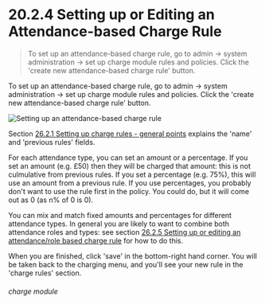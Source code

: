 # 20.2.4    Setting up or Editing an Attendance-based Charge Rule

> To set up an attendance-based charge rule, go to admin -> system administration -> set up charge module rules and policies. Click the 'create new attendance-based charge rule' button. 

To set up an attendance-based charge rule, go to admin -> system administration -> set up charge module rules and policies. Click the 'create new attendance-based charge rule' button. 

![Setting up an attendance-based charge rule](245a.png)

Section [26.2.1  Setting up charge rules - general points](/help/index/p/26.2.1) explains the 'name' and 'previous rules' fields. 

For each attendance type, you can set an amount or a percentage. If you set an amount (e.g. £50) then they will be charged that amount: this is not culmulative from previous rules. If you set a percentage (e.g. 75%), this will use an amount from a previous rule. If you use percentages, you probably don't want to use the rule first in the policy. You could do, but it will come out as 0 (as n% of 0 is 0). 

You can mix and match fixed amounts and percentages for different attendance types. In general you are likely to want to combine both attendance roles and types: see section [26.2.5  Setting up or editing an attendance/role based charge rule](/help/index/p/26.2.5) for how to do this. 

When you are finished, click 'save' in the bottom-right hand corner. You will be taken back to the charging menu, and you'll see your new rule in the 'charge rules' section. 

###### charge module

